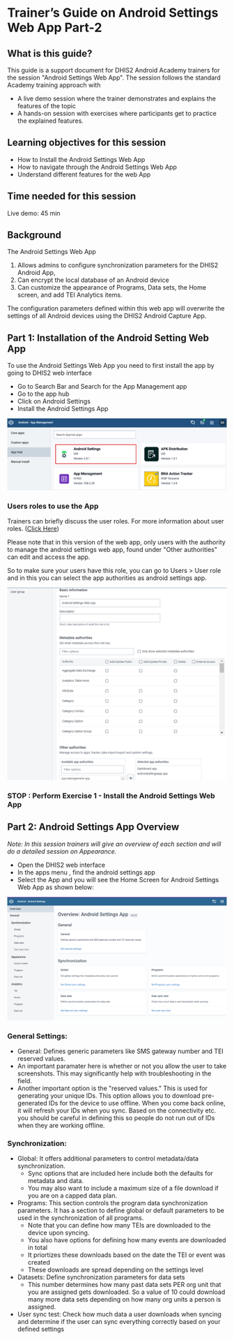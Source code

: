 # Trainer’s Guide on Android Settings Web App Part-2

## What is this guide?

This guide is a support document for DHIS2 Android Academy trainers for the session "Android Settings Web App". The session follows the standard Academy training approach with

* A live demo session where the trainer demonstrates and explains the features of the topic
* A hands-on session with exercises where participants get to practice the explained features.

## Learning objectives for this session

* How to Install the Android Settings Web App
* How to navigate through the Android Settings Web App
* Understand different features for the web App

## Time needed for this session

Live demo: 45 min

## Background

The Android Settings Web App

1. Allows admins to configure synchronization parameters for the DHIS2 Android App, 
2. Can encrypt the local database of an Android device
3. Can customize the appearance of Programs, Data sets, the Home screen, and add TEI Analytics items. 

The configuration parameters defined within this web app will overwrite the settings of all Android devices using the DHIS2 Android Capture App.

## Part 1: Installation of the Android Setting Web App

To use the Android Settings Web App you need to first install the app by going to DHIS2 web interface

* Go to Search Bar and Search for the App Management app
* Go to the app hub
* Click on Android Settings
* Install the Android Settings App

![](images/androidsettingswebapp/image14.png)

### Users roles to use the App

Trainers can briefly discuss the user roles. For more information about user roles. ([Click Here](https://docs.dhis2.org/en/use/user-guides/dhis-core-version-240/configuring-the-system/users-roles-and-groups.html?h=user+2.40#mgt_userrole))

Please note that in this version of the web app, only users with the authority to manage the android settings web app, found under "Other authorities" can edit and access the app.

So to make sure your users have this role, you can go to Users > User role and in this you can select the app authorities as android settings app.

![](images/androidsettingswebapp/image1.png)

### STOP : Perform Exercise 1 - Install the Android Settings Web App

## Part 2: Android Settings App Overview

_Note: In this session trainers will give an overview of each section and will do a detailed session on Appearance._

* Open the DHIS2 web interface
* In the apps menu , find the android settings app
* Select the App and you will see the Home Screen for Android Settings Web App as shown below:

![](images/androidsettingswebapp/image3.png)

### General Settings:

* General: Defines generic parameters like SMS gateway number and TEI reserved values. 
* An important paramater here is whether or not you allow the user to take screenshots. This may significantly help with troubleshooting in the field. 
* Another important option is the "reserved values." This is used for generating your unique IDs. This option allows you to download pre-generated IDs for the device to use offline. When you come back online, it will refresh your IDs when you sync. Based on the connectivity etc. you should be careful in defining this so people do not run out of IDs when they are working offline. 

### Synchronization:

* Global: It offers additional parameters to control metadata/data synchronization.
  * Sync options that are included here include both the defaults for metadata and data. 
  * You may also want to include a maximum size of a file download if you are on a capped data plan. 
* Programs: This section controls the program data synchronization parameters. It has a section to define global or default parameters to be used in the synchronization of all programs.
  * Note that you can define how many TEIs are downloaded to the device upon syncing.
  * You also have options for defining how many events are downloaded in total
  * It priortizes these downloads based on the date the TEI or event was created
  * These downloads are spread depending on the settings level
* Datasets: Define synchronization parameters for data sets
  * This number determines how many past data sets PER org unit that you are assigned gets downloaded. So a value of 10 could download many more data sets depending on how many org units a person is assigned.
* User sync test: Check how much data a user downloads when syncing and determine if the user can sync everything correctly based on your defined settings

